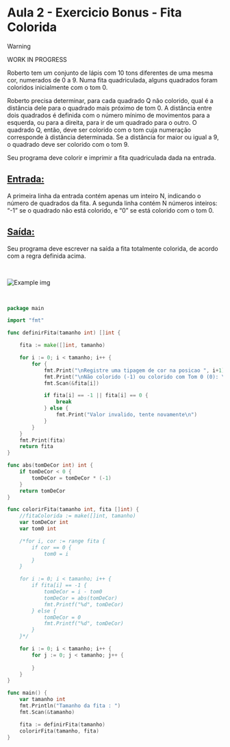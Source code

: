 # Aula 2 - Exercicio Bonus - Fita Colorida 

> [!WARNING] 
> WORK IN PROGRESS

Roberto tem um conjunto de lápis com 10 tons diferentes de uma mesma cor, numerados de 0 a 9. Numa fita quadriculada, alguns quadrados foram coloridos inicialmente com o tom 0.

Roberto precisa determinar, para cada quadrado Q não colorido, qual é a distância dele para o quadrado mais próximo de tom 0.
A distância entre dois quadrados é definida com o número mínimo de movimentos para a esquerda, ou para a direita, para ir de um quadrado para o outro.
O quadrado Q, então, deve ser colorido com o tom cuja numeração corresponde à distância determinada. 
Se a distância for maior ou igual a 9, o quadrado deve ser colorido com o tom 9.

Seu programa deve colorir e imprimir a fita quadriculada dada na entrada.


## <ins>Entrada:<ins>

A primeira linha da entrada contém apenas um inteiro N, indicando o número de quadrados da fita. A segunda linha contém N números inteiros: “-1” se o quadrado não está colorido, e “0” se está colorido com o tom 0.

## <ins>Saída:<ins>

Seu programa deve escrever na saída a fita totalmente colorida, de acordo com a regra definida acima.

<br>

![Example img](https://cdn.discordapp.com/attachments/1224065809576366200/1224825235396628498/Captura_de_tela_2024-04-02_110631.png?ex=661ee664&is=660c7164&hm=aea90e02d726aaf9449783dfca39d947b58a2edc4a58574f202b84deaab6a2b7&)

<br>

```go
package main

import "fmt"

func definirFita(tamanho int) []int {

	fita := make([]int, tamanho)

	for i := 0; i < tamanho; i++ {
		for {
			fmt.Print("\nRegistre uma tipagem de cor na posicao ", i+1)
			fmt.Print("\nNão colorido (-1) ou colorido com Tom 0 (0): \n")
			fmt.Scan(&fita[i])

			if fita[i] == -1 || fita[i] == 0 {
				break
			} else {
				fmt.Print("Valor invalido, tente novamente\n")
			}
		}
	}
	fmt.Print(fita)
	return fita
}

func abs(tomDeCor int) int {
	if tomDeCor < 0 {
		tomDeCor = tomDeCor * (-1)
	}
	return tomDeCor
}

func colorirFita(tamanho int, fita []int) {
	//fitaColorida := make([]int, tamanho)
	var tomDeCor int
	var tom0 int

	/*for i, cor := range fita {
		if cor == 0 {
			tom0 = i
		}
	}

	for i := 0; i < tamanho; i++ {
		if fita[i] == -1 {
			tomDeCor = i - tom0
			tomDeCor = abs(tomDeCor)
			fmt.Printf("%d", tomDeCor)
		} else {
			tomDeCor = 0
			fmt.Printf("%d", tomDeCor)
		}
	}*/

	for i := 0; i < tamanho; i++ {
		for j := 0; j < tamanho; j++ {
			
		}
	}
}

func main() {
	var tamanho int
	fmt.Println("Tamanho da fita : ")
	fmt.Scan(&tamanho)

	fita := definirFita(tamanho)
	colorirFita(tamanho, fita)
}

```
